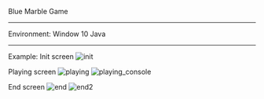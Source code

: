 Blue Marble Game
***

Environment:
    Window 10
    Java
***

Example:
Init screen
    ![init](https://user-images.githubusercontent.com/41464934/54430889-44ec0480-4768-11e9-861d-0f6d27e701ad.JPG)

Playing screen
    ![playing](https://user-images.githubusercontent.com/41464934/54430890-45849b00-4768-11e9-98a4-5e4fa65800fa.JPG)
    ![playing_console](https://user-images.githubusercontent.com/41464934/54430892-45849b00-4768-11e9-8f9f-3d3f13697ea9.JPG)

End screen
    ![end](https://user-images.githubusercontent.com/41464934/54430893-45849b00-4768-11e9-91c3-552d99e0c47b.JPG)
    ![end2](https://user-images.githubusercontent.com/41464934/54430888-44ec0480-4768-11e9-9053-23ed0437338b.JPG)
